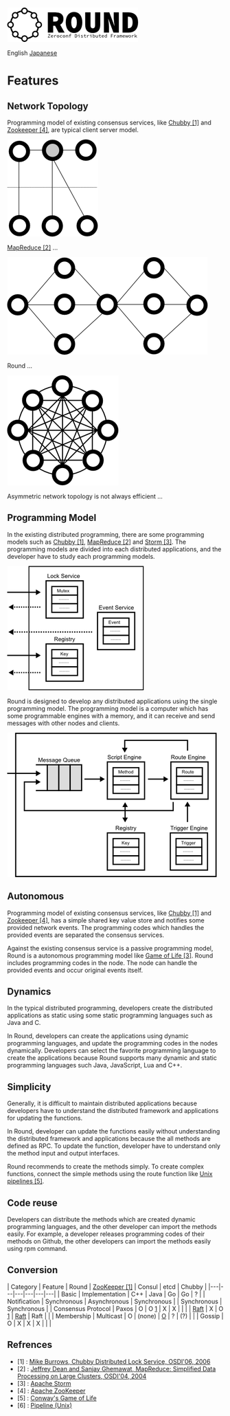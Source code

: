 ![round_logo](./img/round_logo.png)

English [Japanese](round_conversions_jp.md)

# Features

## Network Topology

Programming model of existing consensus services, like [Chubby \[1\]][1] and [Zookeeper \[4\]][4], are typical client server model.

![Chubby Network Topology](img/chubby_network_topology.png)

[MapReduce \[2\]][2] ...

![MapReduce Network Topology](img/mr_network_topology.png)

Round ...

![Round Network Topology](img/round_network_topology.png)

Asymmetric network topology is not always efficient ...

## Programming Model

In the existing distributed programming, there are some programming models such as [Chubby \[1\]][1], [MapReduce \[2\]][2] and [Storm \[3\]][3]. The programming models are divided into each distributed applications, and the developer have to study each programming models.

![Chubby Programming Model](img/chubby_programming_model.png)

Round is designed to develop any distributed applications using the single programming model. The programming model is a computer which has some programmable engines with a memory, and it can receive and send messages with other nodes and clients.

![Round Programming Model](img/round_programming_model.png)

## Autonomous

Programming model of existing consensus services, like [Chubby \[1\]][1] and [Zookeeper \[4\]][4], has a simple shared key value store and notifies some provided network events. The programming codes which handles the provided events are separated the consensus services.

Against the existing consensus service is a passive programming model, Round is a autonomous programming model like [Game of Life \[3\]][3]. Round includes programming codes in the node. The node can handle the provided events and occur original events itself.

## Dynamics

In the typical distributed programming, developers create the distributed applications as static using some static programming languages such as Java and C.

In Round, developers can create the applications using dynamic programming languages, and update the programming codes in the nodes dynamically. Developers can select the favorite programming language to create the applications because Round supports many dynamic and static programming languages such Java, JavaScript, Lua and C++.

## Simplicity

Generally, it is difficult to maintain distributed applications because developers have to understand the distributed framework and applications for updating the functions.

In Round, developer can update the functions easily without understanding the distributed framework and applications because the all methods are defined as RPC. To update the function, developer have to understand only the method input and output interfaces.

Round recommends to create the methods simply. To create complex functions, connect the simple methods using the route function like [Unix pipelines \[5\]][5].

## Code reuse

Developers can distribute the methods which are created dynamic programming languages, and the other developer can import the methods easily. For example, a developer releases programming codes of their methods on Github, the other developers can import the methods easily using rpm command.

## Conversion

| Category | Feature | Round | [ZooKeeper \[1\]][1] | Consul | etcd | Chubby |
|---|---|---|---|---|---|
| Basic | Implementation | C++ | Java | Go | Go | ? |
| Notification | Synchronous | Asynchronous | Synchronous | | Synchronous | Synchronous |
| Consensus Protocol | Paxos | O | O [1] | X | X | |
| | [Raft][raft] | X | O [1] | [Raft][raft] | Raft |  |
| Membership | Multicast | O | (none) | [O][gossip-consul] | ? | (?) |
| | Gossip | O | X | X | X |  |  |


## Refrences

- \[1\] : [Mike Burrows, Chubby Distributed Lock Service, OSDI'06, 2006][1]
- \[2\] : [Jeffrey Dean and Sanjay Ghemawat, MapReduce: Simplified Data Processing on Large Clusters, OSDI'04, 2004][2]
- \[3\] : [Apache Storm][3]
- \[4\] : [Apache ZooKeeper][1]
- \[5\] : [Conway's Game of Life][5]
- \[6\] : [Pipeline (Unix)][6]

[1]: http://research.google.com/archive/chubby.html
[2]: http://research.google.com/archive/mapreduce.html
[3]: https://storm.apache.org/
[4]: http://zookeeper.apache.org/
[5]: http://en.wikipedia.org/wiki/Conway%27s_Game_of_Life
[6]: http://en.wikipedia.org/wiki/Pipeline_%28Unix%29

[raft]: https://raftconsensus.github.io/
[raft-consul]: http://www.consul.io/docs/internals/consensus.html
[gossip-consul]: http://www.consul.io/docs/internals/gossip.html

